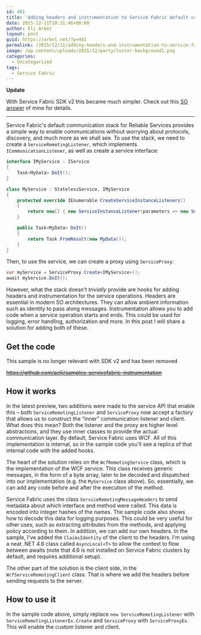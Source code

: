 ```yaml
---
id: 481
title: 'Adding headers and instrumentation to Service Fabric default comm. stack'
date: 2015-12-11T10:31:46+00:00
author: Eli Arbel
layout: post
guid: https://arbel.net/?p=481
permalink: /2015/12/11/adding-headers-and-instrumentation-to-service-fabrics-default-comm-stack/
image: /wp-content/uploads/2015/12/partycluster-background1.png
categories:
  - Uncategorized
tags:
  - Service Fabric
---
```

**Update**

With Service Fabric SDK v2 this became much simpler. Check out this [SO answer](http://stackoverflow.com/a/34221661/276083) of mine for details.

<!--more-->

* * *

Service Fabric's default communication stack for Reliable Services provides a simple way to enable communications without worrying about protocols, discovery, and much more as we shall see. To use the stack, we need to create a `ServiceRemotingListener`, which implements `ICommunicationListener`, as well as create a service interface:

```csharp
interface IMyService : IService
{
    Task<MyData> DoIt();
}

class MyService : StatelessService, IMyService
{
    protected override IEnumerable CreateServiceInstanceListeners()
    {
        return new[] { new ServiceInstanceListener(parameters => new ServiceRemotingListener(parameters, this)) };
    }

    public Task<MyData> DoIt()  
    {
        return Task.FromResult(new MyData());
    }
}
```

Then, to use the service, we can create a proxy using `ServiceProxy`:

```csharp
var myService = ServiceProxy.Create<IMyService>();
await myService.DoIt();
```

However, what the stack doesn't _trivially_ provide are hooks for adding headers and instrumentation for the service operations. Headers are essential in modern SO architectures. They can allow ambient information such as identity to pass along messages. Instrumentation allows you to add code when a service operation starts and ends. This could be used for logging, error handling, authorization and more. In this post I will share a solution for adding both of these.

## Get the code

This sample is no longer relevant with SDK v2 and has been removed

<del><a href="https://github.com/aelij/samples-servicefabric-instrumentation">https://github.com/aelij/samples-servicefabric-instrumentation</a></del>

## How it works

In the latest preview, two additions were made to the service API that enable this &#8211; both `ServiceRemotingListener` and `ServiceProxy` now accept a factory that allows us to construct the &#8220;inner&#8221; communication listener and client. What does this mean? Both the listener and the proxy are higher level abstractions, and they use inner classes to provide the actual communication layer. By default, Service Fabric uses WCF. All of this implementation is internal, so in the sample code you'll see a replica of that internal code with the added hooks.

The heart of the solution relies on the `WcfRemotingService` class, which is the implementation of the WCF service. This class receives generic messages, in the form of a byte array, later to be decoded and dispatched into our implementation (e.g. the `MyService` class above). So, essentially, we can add any code before and after the execution of the method.

Service Fabric uses the class `ServiceRemotingMessageHeaders` to send metadata about which interface and method were called. This data is encoded into integer hashes of the names. The sample code also shows how to decode this data for logging purposes. This could be very useful for other uses, such as extracting attributes from the methods, and applying policy according to them. In addition, we can add our own headers. In the sample, I've added the `ClaimsIdentity` of the client to the headers. I'm using a neat .NET 4.6 class called `AsyncLocal<T>` to allow the context to flow between awaits (note that 4.6 is not installed on Service Fabric clusters by default, and requires additional setup).

The other part of the solution is the client side, in the `WcfServiceRemotingClient` class. That is where we add the headers before sending requests to the server.

## How to use it

In the sample code above, simply replace `new ServiceRemotingListener` with `ServiceRemotingListenerEx.Create` and `ServiceProxy` with `ServiceProxyEx`. This will enable the custom listener and client.